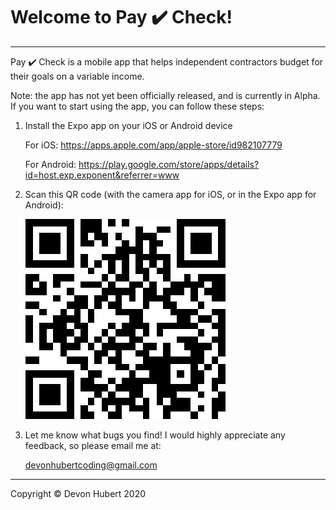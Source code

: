 # Welcome to Pay ✔️ Check!
*****************************
Pay ✔️ Check is a mobile app that helps independent contractors budget for their goals on a variable income.

Note: the app has not yet been officially released, and is currently in Alpha. If you want to start using the app, you can follow these steps:

1) Install the Expo app on your iOS or Android device
    
    For iOS: https://apps.apple.com/app/apple-store/id982107779
    
    For Android: https://play.google.com/store/apps/details?id=host.exp.exponent&referrer=www


2) Scan this QR code (with the camera app for iOS, or in the Expo app for Android):

    ![PayCheck QR](./assets/PayCheckQR.png)


3) Let me know what bugs you find! I would highly appreciate any feedback, so please email me at:

    devonhubertcoding@gmail.com


*****************************

Copyright © Devon Hubert 2020
